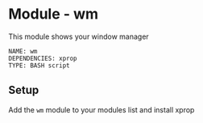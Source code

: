 # Module - wm

This module shows your window manager

```
NAME: wm
DEPENDENCIES: xprop
TYPE: BASH script
```

## Setup

Add the `wm` module to your modules list and install
xprop
